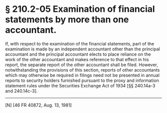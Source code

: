 # § 210.2-05   Examination of financial statements by more than one accountant.

If, with respect to the examination of the financial statements, part of the examination is made by an independent accountant other than the principal accountant and the principal accountant elects to place reliance on the work of the other accountant and makes reference to that effect in his report, the separate report of the other accountant shall be filed. However, notwithstanding the provisions of this section, reports of other accountants which may otherwise be required in filings need not be presented in annual reports to security holders furnished pursuant to the proxy and information statement rules under the Securities Exchange Act of 1934 [§§ 240.14a-3 and 240.14c-3].



---

[N] [46 FR 40872, Aug. 13, 1981]




